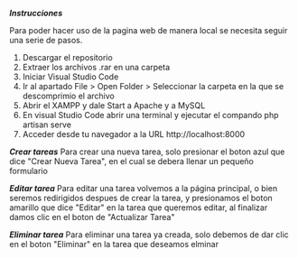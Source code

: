 ***Instrucciones***

Para poder hacer uso de la pagina web de manera local se necesita seguir una serie de pasos.
1. Descargar el repositorio 
2. Extraer los archivos .rar en una carpeta 
3. Iniciar Visual Studio Code
4. Ir al apartado File > Open Folder > Seleccionar la carpeta en la que se descomprimio el archivo 
5. Abrir el XAMPP y dale Start a Apache y a MySQL
6. En visual Studio Code abrir una terminal y ejecutar el compando php artisan serve 
7. Acceder desde tu navegador a la URL http://localhost:8000

***Crear tareas***
Para crear una nueva tarea, solo presionar el boton azul que dice "Crear Nueva Tarea", en el cual se debera llenar un pequeño formulario 

***Editar tarea***
Para editar una tarea volvemos a la página principal, o bien seremos redirigidos despues de crear la tarea, y presionamos el boton amarillo que dice "Editar" en la tarea que queremos editar, al finalizar damos clic en el boton de "Actualizar Tarea"

***Eliminar tarea***
Para eliminar una tarea ya creada, solo debemos de dar clic en el boton "Eliminar" en la tarea que deseamos elminar
